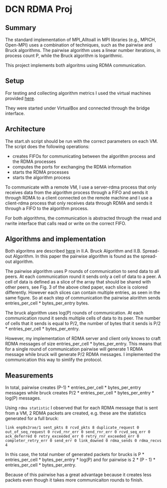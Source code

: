 # DCN RDMA Proj

## Summary

The standard implementation of MPI_Alltoall in MPI libraries (e.g., MPICH,
Open-MPI) uses a combination of techniques, such as the pairwise and Bruck
algorithms. The pairwise algorithm uses a linear number iterations, in process
count P, while the Bruck algorithm is logarithmic.

This project implements both algoritms using RDMA communication.

## Setup

For testing and collecting algorithm metrics I used the virtual machines
provided [here](https://drive.google.com/file/d/1eT5yU0NGJ8sP47VY_HkwW-JRu3LFbB3Z/view?usp=sharing).

They were started under VirtualBox and connected through the bridge interface.

## Architecture

The start.sh script should be run with the correct parameters on each VM. The
script does the following operations:
  * creates FIFOs for communicating between the algorithm process and the RDMA
    processes
  * computes the ports for exchanging the RDMA information
  * starts the RDMA processes
  * starts the algorithm process

To communicate with a remote VM, I use a server-rdma process that only receives
data from the algorithm process through a FIFO and sends it through RDMA to a
client connected on the remote machine and I use a client-rdma process that only
receives data through RDMA and sends it through a FIFO to the algorithm process.

For both algorithms, the communication is abstracted through the rread and
rwrite interface that calls read or write on the correct FIFO.

## Algorithms and implementation

Both algoritms are described
[here](https://tcpp.cs.gsu.edu/curriculum/?q=system/files/1786_A%20Visual%20Guide%20to%20MPI%20All-to-all.pdf)
in II.A. Bruck Algorithm and II.B. Spread-out Algorithm. In this paper the
pairwise algorithm is found as the spread-out algorithm.

The pairwise algorithm uses P rounds of communication to send data to all peers.
At each communication round it sends only a cell of data to a peer. A cell of
data is defined as a slice of the array that should be shared with other peers,
see Fig. 3 of the above cited paper, each slice is colored differently. However
each slices can contain multiple entries, as seen in the same figure. So at each
step of communication the pairwise alorithm sends entries_per_cell *
bytes_per_entry bytes.

The bruck algorithm uses log(P) rounds of communication. At each communication
round it sends multiple cells of data to its peer. The number of cells that it
sends is equal to P/2, the number of bytes that it sends is P/2 *
entries_per_cell * bytes_per_entry.

However, my implementation of RDMA server and client only knows to craft RDMA
messages of size entries_per_cell * bytes_per_entry. This means that for a
single round of communication pairwise will generate 1 RDMA message while bruck
will generate P/2 RDMA messages. I implemented the communication this way to
simlify the protocol.

## Measurements

In total, pairwise creates (P-1) * entries_per_cell * bytes_per_entry messages
while bruck creates P/2 * entries_per_cell * bytes_per_entry * log(P) messages.

Using `rdma statistic` I observed that for each RDMA message that is sent from a
VM, 2 RDMA packets are created, e.g. these are the statistics generated for a
full bruck:
```
link enp0s3rxe/1 sent_pkts 8 rcvd_pkts 8 duplicate_request 0 out_of_seq_request 0 rcvd_rnr_err 0 send_rnr_err 0 rcvd_seq_err 0 ack_deferred 0 retry_exceeded_err 0 retry_rnr_exceeded_err 0 completer_retry_err 0 send_err 0 link_downed 0 rdma_sends 0 rdma_recvs 4
```

In this case, the total number of generated packets for brucks is P *
entries_per_cell * bytes_per_entry * log(P) and for pairwise is 2 * (P - 1) *
entries_per_cell * bytes_per_entry.

Because of this pairwise has a great advantage because it creates less packets
even though it takes more communicaiton rounds to finish.

